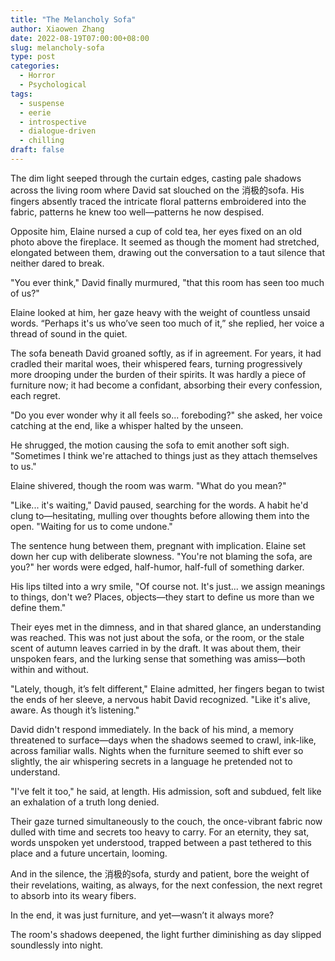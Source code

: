```yaml
---
title: "The Melancholy Sofa"
author: Xiaowen Zhang
date: 2022-08-19T07:00:00+08:00
slug: melancholy-sofa
type: post
categories:
  - Horror
  - Psychological
tags:
  - suspense
  - eerie
  - introspective
  - dialogue-driven
  - chilling
draft: false
---
```


The dim light seeped through the curtain edges, casting pale shadows across the living room where David sat slouched on the 消极的sofa. His fingers absently traced the intricate floral patterns embroidered into the fabric, patterns he knew too well—patterns he now despised. 

Opposite him, Elaine nursed a cup of cold tea, her eyes fixed on an old photo above the fireplace. It seemed as though the moment had stretched, elongated between them, drawing out the conversation to a taut silence that neither dared to break.

"You ever think," David finally murmured, "that this room has seen too much of us?"

Elaine looked at him, her gaze heavy with the weight of countless unsaid words. “Perhaps it's us who’ve seen too much of it,” she replied, her voice a thread of sound in the quiet. 

The sofa beneath David groaned softly, as if in agreement. For years, it had cradled their marital woes, their whispered fears, turning progressively more drooping under the burden of their spirits. It was hardly a piece of furniture now; it had become a confidant, absorbing their every confession, each regret.

"Do you ever wonder why it all feels so... foreboding?" she asked, her voice catching at the end, like a whisper halted by the unseen.

He shrugged, the motion causing the sofa to emit another soft sigh. "Sometimes I think we're attached to things just as they attach themselves to us."

Elaine shivered, though the room was warm. "What do you mean?"

"Like... it's waiting," David paused, searching for the words. A habit he'd clung to—hesitating, mulling over thoughts before allowing them into the open. "Waiting for us to come undone."

The sentence hung between them, pregnant with implication. Elaine set down her cup with deliberate slowness. "You're not blaming the sofa, are you?" her words were edged, half-humor, half-full of something darker.

His lips tilted into a wry smile, "Of course not. It's just... we assign meanings to things, don't we? Places, objects—they start to define us more than we define them."

Their eyes met in the dimness, and in that shared glance, an understanding was reached. This was not just about the sofa, or the room, or the stale scent of autumn leaves carried in by the draft. It was about them, their unspoken fears, and the lurking sense that something was amiss—both within and without.

"Lately, though, it’s felt different," Elaine admitted, her fingers began to twist the ends of her sleeve, a nervous habit David recognized. "Like it's alive, aware. As though it’s listening."

David didn't respond immediately. In the back of his mind, a memory threatened to surface—days when the shadows seemed to crawl, ink-like, across familiar walls. Nights when the furniture seemed to shift ever so slightly, the air whispering secrets in a language he pretended not to understand.

"I've felt it too," he said, at length. His admission, soft and subdued, felt like an exhalation of a truth long denied.

Their gaze turned simultaneously to the couch, the once-vibrant fabric now dulled with time and secrets too heavy to carry. For an eternity, they sat, words unspoken yet understood, trapped between a past tethered to this place and a future uncertain, looming.

And in the silence, the 消极的sofa, sturdy and patient, bore the weight of their revelations, waiting, as always, for the next confession, the next regret to absorb into its weary fibers.

In the end, it was just furniture, and yet—wasn’t it always more?

The room's shadows deepened, the light further diminishing as day slipped soundlessly into night.